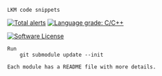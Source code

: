     LKM code snippets

[![Total alerts](https://img.shields.io/lgtm/alerts/g/carloslack/lkm_snips.svg?logo=lgtm&logoWidth=18)](https://lgtm.com/projects/g/carloslack/lkm_snips/alerts/)
[![Language grade: C/C++](https://img.shields.io/lgtm/grade/cpp/g/carloslack/lkm_snips.svg?logo=lgtm&logoWidth=18)](https://lgtm.com/projects/g/carloslack/lkm_snips/context:cpp)

<p align="left">
    <a href="https://github.com/carloslack/lkm_snips/blob/master/LICENSE"><img alt="Software License" src="https://img.shields.io/badge/MIT-license-green.svg?style=flat-square"></a>
</p>

    Run
        git submodule update --init

    Each module has a README file with more details.



